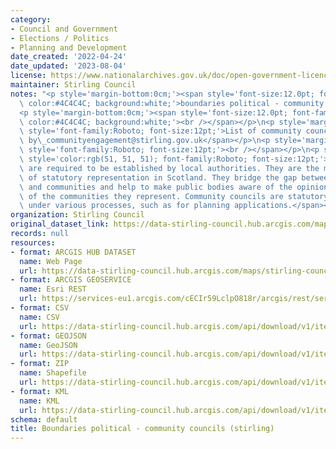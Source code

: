 ```yaml
---
category:
- Council and Government
- Elections / Politics
- Planning and Development
date_created: '2022-04-24'
date_updated: '2023-08-04'
license: https://www.nationalarchives.gov.uk/doc/open-government-licence/version/3/
maintainer: Stirling Council
notes: "<p style='margin-bottom:0cm;'><span style='font-size:12.0pt; font-family:Roboto;\
  \ color:#4C4C4C; background:white;'>boundaries political - community councils (stirling)</span></p>\n\
  <p style='margin-bottom:0cm;'><span style='font-size:12.0pt; font-family:Roboto;\
  \ color:#4C4C4C; background:white;'><br /></span></p>\n<p style='margin-bottom:0cm;'><span\
  \ style='font-family:Roboto; font-size:12pt;'>List of community councils is managed\
  \ by\_communityengagement@stirling.gov.uk</span></p>\n<p style='margin-bottom:0cm;'><span\
  \ style='font-family:Roboto; font-size:12pt;'><br /></span></p>\n<p style='margin-bottom:0cm;'><span\
  \ style='color:rgb(51, 51, 51); font-family:Roboto; font-size:12pt;'>Community councils\
  \ are required to be established by local authorities. They are the most local tier\
  \ of statutory representation in Scotland. They bridge the gap between local authorities\
  \ and communities and help to make public bodies aware of the opinions and needs\
  \ of the communities they represent. Community councils are statutory consultees\
  \ under various processes, such as for planning applications.</span></p>"
organization: Stirling Council
original_dataset_link: https://data-stirling-council.hub.arcgis.com/maps/stirling-council::boundaries-political-community-councils-stirling
records: null
resources:
- format: ARCGIS HUB DATASET
  name: Web Page
  url: https://data-stirling-council.hub.arcgis.com/maps/stirling-council::boundaries-political-community-councils-stirling
- format: ARCGIS GEOSERVICE
  name: Esri REST
  url: https://services-eu1.arcgis.com/cECIr59LclpO818r/arcgis/rest/services/Political_Boundaries_Community_Councils_Stirling/FeatureServer/2
- format: CSV
  name: CSV
  url: https://data-stirling-council.hub.arcgis.com/api/download/v1/items/503035cefb824bd1b506d6f8efda860e/csv?layers=2
- format: GEOJSON
  name: GeoJSON
  url: https://data-stirling-council.hub.arcgis.com/api/download/v1/items/503035cefb824bd1b506d6f8efda860e/geojson?layers=2
- format: ZIP
  name: Shapefile
  url: https://data-stirling-council.hub.arcgis.com/api/download/v1/items/503035cefb824bd1b506d6f8efda860e/shapefile?layers=2
- format: KML
  name: KML
  url: https://data-stirling-council.hub.arcgis.com/api/download/v1/items/503035cefb824bd1b506d6f8efda860e/kml?layers=2
schema: default
title: Boundaries political - community councils (stirling)
---
```

